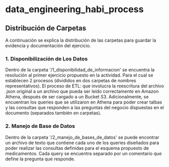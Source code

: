 # data_engineering_habi_process


## Distribución de Carpetas

A continuación se explica la distribución de las carpetas para guardar la evidencia y documentación del ejercicio.

### 1. Disponibilización de Los Datos

Dentro de la carpeta '/1_disponibilidad_de_informacion' se encuentra la resolución al primer ejercicio propuesto en la actividad. Para el cual se establecen 2 procesos (divididos en dos carpetas de nombres representativos). El proceso de ETL: que involucra la reescritura del archivo .json original a un archivo que pueda ser leído correctamente en Amazon Athena, después de ser cargado a un Bucket S3. Adicionalmente, se encuentran los queries que se utilizaron en Athena para poder crear talbas y las consultas que responden a las preguntas del negocio dispuestas en el documento (separados también en carpetas). 

### 2. Manejo de Base de Datos

Dentro de la carpeta '/2_manejo_de_bases_de_datos' se puede encontrar un archivo de texto que contiene cada uno de los queries diseñados para poder realizar las consultas definidas para el esquema propuesto de medicamentos. Cada query se encuentra separado por un comentario que define la pregunta que responde.

